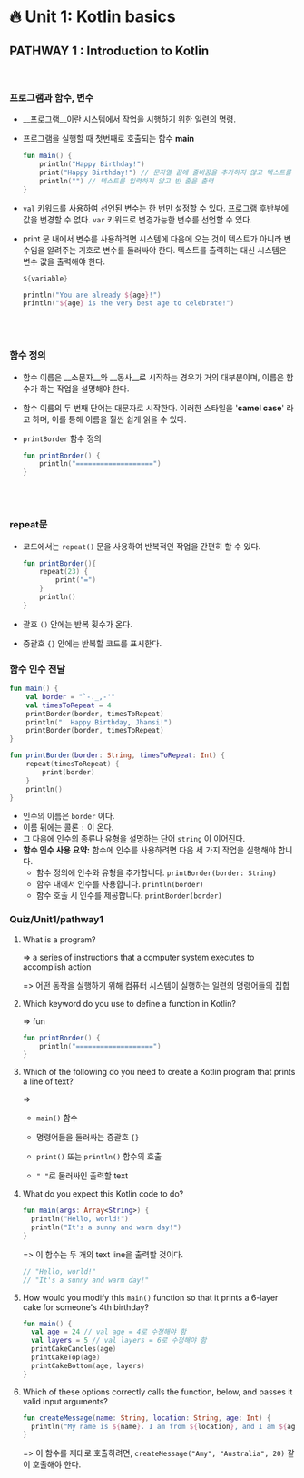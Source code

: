 # 🔥 Unit 1: Kotlin basics

## PATHWAY 1 : Introduction to Kotlin

<br>

###  프로그램과 함수, 변수

+ __프로그램__이란 시스템에서 작업을 시행하기 위한 일련의 명령. 

+ 프로그램을 실행할 때 첫번째로 호출되는 함수 __main__

  ```kotlin
  fun main() {
      println("Happy Birthday!")
      print("Happy Birthday!") // 문자열 끝에 줄바꿈을 추가하지 않고 텍스트를 출력한다
      println("") // 텍스트를 입력하지 않고 빈 줄을 출력 
  }
  ```

+ ```val``` 키워드를 사용하여 선언된 변수는 한 번만 설정할 수 있다. 프로그램 후반부에 값을 변경할 수 없다.  ```var```  키워드로 변경가능한 변수를 선언할 수 있다.

+ print 문 내에서 변수를 사용하려면 시스템에 다음에 오는 것이 텍스트가 아니라 변수임을 알려주는 기호로 변수를 둘러싸야 한다. 텍스트를 출력하는 대신 시스템은 변수 값을 출력해야 한다. 

  ```kotlin
  ${variable}
  ```

  ```kotlin
  println("You are already ${age}!")
  println("${age} is the very best age to celebrate!")
  ```

<br><br>

### 함수 정의

+ 함수 이름은 __소문자__와 __동사__로 시작하는 경우가 거의 대부분이며, 이름은 함수가 하는 작업을 설명해야 한다. 

+ 함수 이름의 두 번째 단어는 대문자로 시작한다. 이러한 스타일을 '__camel case__' 라고 하며, 이를 통해 이름을 훨씬 쉽게 읽을 수 있다.

+ ```printBorder``` 함수 정의  

  ```kotlin
  fun printBorder() {
      println("===================")
  }
  ```

<br><br>

### repeat문

+ 코드에서는 ```repeat()``` 문을 사용하여 반복적인 작업을 간편히 할 수 있다. 

  ```kotlin
  fun printBorder(){
      repeat(23) {
          print("=")
      }
      println()
  }
  ```

+ 괄호 ```()``` 안에는 반복 횟수가 온다.
+ 중괄호 ```{}``` 안에는 반복할 코드를 표시한다.





### 함수 인수 전달

```kotlin
fun main() {
    val border = "`-._,-'"
    val timesToRepeat = 4
    printBorder(border, timesToRepeat)
    println("  Happy Birthday, Jhansi!")
    printBorder(border, timesToRepeat)
}

fun printBorder(border: String, timesToRepeat: Int) {
    repeat(timesToRepeat) {
        print(border)
    }
    println()
}
```

+ 인수의 이름은 ```border``` 이다. 
+ 이름 뒤에는 콜론 ```:``` 이 온다.
+ 그 다음에 인수의 종류나 유형을 설명하는 단어 ```string``` 이 이어진다.
+ **함수 인수 사용 요약:** 함수에 인수를 사용하려면 다음 세 가지 작업을 실행해야 합니다.
  - 함수 정의에 인수와 유형을 추가합니다. ```printBorder(border: String)```
  - 함수 내에서 인수를 사용합니다. ```println(border)```
  - 함수 호출 시 인수를 제공합니다. ```printBorder(border)```



### Quiz/Unit1/pathway1

1. What is a program?

   => a series of instructions that a computer system executes to accomplish action

   => 어떤 동작을 실행하기 위해 컴퓨터 시스템이 실행하는 일련의 명령어들의 집합

   

2. Which keyword do you use to define a function in Kotlin?

   => fun

   ```kotlin
   fun printBorder() {
       println("===================")
   }
   ```

   

3. Which of the following do you need to create a Kotlin program that prints a line of text?

   =>

   + ```main()``` 함수

   + 명령어들을 둘러싸는 중괄호 ```{}```

   + ```print()``` 또는 ```println()``` 함수의 호출

   + ```" "```로 둘러싸인 출력할 text

     

4. What do you expect this Kotlin code to do?

   ```kotlin
   fun main(args: Array<String>) {
     println("Hello, world!")
     println("It's a sunny and warm day!")
   }
   ```

   => 이 함수는 두 개의 text line을 출력할 것이다. 

   ```kotlin
   // "Hello, world!"
   // "It's a sunny and warm day!"
   ```



5. How would you modify this `main()` function so that it prints a 6-layer cake for someone's 4th birthday?

   ```kotlin
   fun main() {
     val age = 24 // val age = 4로 수정해야 함
     val layers = 5 // val layers = 6로 수정해야 함
     printCakeCandles(age)
     printCakeTop(age)
     printCakeBottom(age, layers)
   }
   ```

   

6. Which of these options correctly calls the function, below, and passes it valid input arguments?

   ```kotlin
   fun createMessage(name: String, location: String, age: Int) {
     println("My name is ${name}. I am from ${location}, and I am ${age} years old.")
   }
   ```

   => 이 함수를 제대로 호출하려면, ```createMessage("Amy", "Australia", 20)``` 같이 호출해야 한다. 
